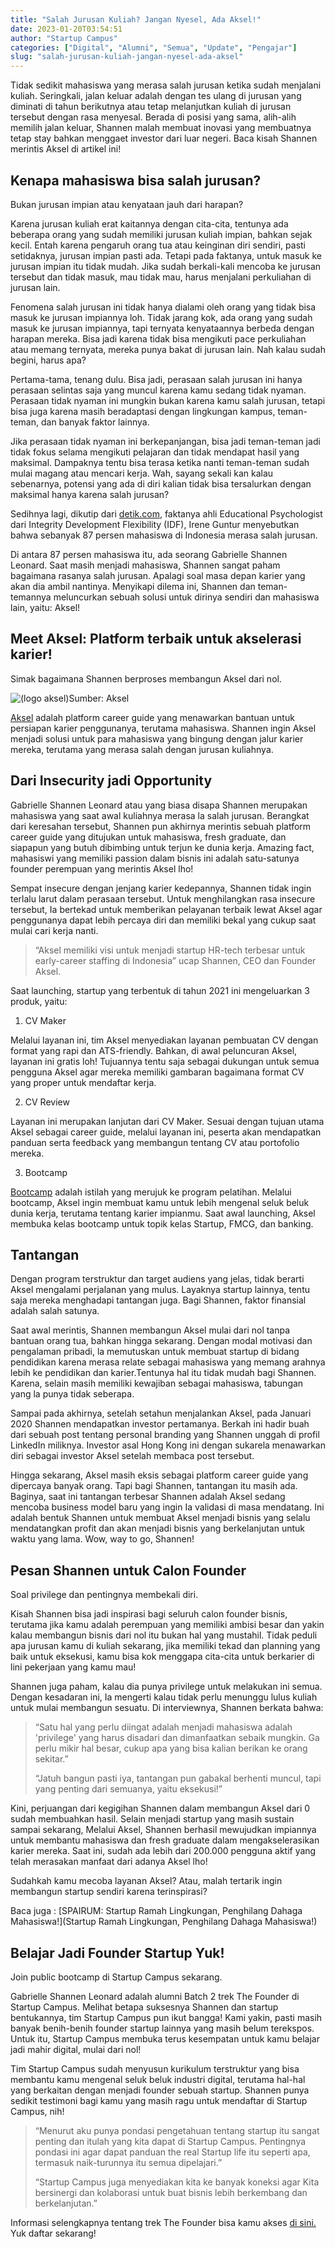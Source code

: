 ```yaml
---
title: "Salah Jurusan Kuliah? Jangan Nyesel, Ada Aksel!"
date: 2023-01-20T03:54:51
author: "Startup Campus"
categories: ["Digital", "Alumni", "Semua", "Update", "Pengajar"]
slug: "salah-jurusan-kuliah-jangan-nyesel-ada-aksel"
---
```


Tidak sedikit mahasiswa yang merasa salah jurusan ketika sudah menjalani kuliah. Seringkali, jalan keluar adalah dengan tes ulang di jurusan yang diminati di tahun berikutnya atau tetap melanjutkan kuliah di jurusan tersebut dengan rasa menyesal. Berada di posisi yang sama, alih-alih memilih jalan keluar, Shannen malah membuat inovasi yang membuatnya tetap stay bahkan menggaet investor dari luar negeri. Baca kisah Shannen merintis Aksel di artikel ini!

## Kenapa mahasiswa bisa salah jurusan? 

Bukan jurusan impian atau kenyataan jauh dari harapan?

Karena jurusan kuliah erat kaitannya dengan cita-cita, tentunya ada beberapa orang yang sudah memiliki jurusan kuliah impian, bahkan sejak kecil. Entah karena pengaruh orang tua atau keinginan diri sendiri, pasti setidaknya, jurusan impian pasti ada. Tetapi pada faktanya, untuk masuk ke jurusan impian itu tidak mudah. Jika sudah berkali-kali mencoba ke jurusan tersebut dan tidak masuk, mau tidak mau, harus menjalani perkuliahan di jurusan lain.

Fenomena salah jurusan ini tidak hanya dialami oleh orang yang tidak bisa masuk ke jurusan impiannya loh. Tidak jarang kok, ada orang yang sudah masuk ke jurusan impiannya, tapi ternyata kenyataannya berbeda dengan harapan mereka. Bisa jadi karena tidak bisa mengikuti pace perkuliahan atau memang ternyata, mereka punya bakat di jurusan lain. Nah kalau sudah begini, harus apa?

Pertama-tama, tenang dulu. Bisa jadi, perasaan salah jurusan ini hanya perasaan selintas saja yang muncul karena kamu sedang tidak nyaman. Perasaan tidak nyaman ini mungkin bukan karena kamu salah jurusan, tetapi bisa juga karena masih beradaptasi dengan lingkungan kampus, teman-teman, dan banyak faktor lainnya.

Jika perasaan tidak nyaman ini berkepanjangan, bisa jadi teman-teman jadi tidak fokus selama mengikuti pelajaran dan tidak mendapat hasil yang maksimal. Dampaknya tentu bisa terasa ketika nanti teman-teman sudah mulai magang atau mencari kerja. Wah, sayang sekali kan kalau sebenarnya, potensi yang ada di diri kalian tidak bisa tersalurkan dengan maksimal hanya karena salah jurusan?

Sedihnya lagi, dikutip dari [detik.com](https://www.detik.com/edu/detikpedia/d-5828770/87-persen-mahasiswa-ri-merasa-salah-jurusan-apa-sebabnya), faktanya ahli Educational Psychologist dari Integrity Development Flexibility (IDF), Irene Guntur menyebutkan bahwa sebanyak 87 persen mahasiswa di Indonesia merasa salah jurusan.

Di antara 87 persen mahasiswa itu, ada seorang Gabrielle Shannen Leonard. Saat masih menjadi mahasiswa, Shannen sangat paham bagaimana rasanya salah jurusan. Apalagi soal masa depan karier yang akan dia ambil nantinya. Menyikapi dilema ini, Shannen dan teman-temannya meluncurkan sebuah solusi untuk dirinya sendiri dan mahasiswa lain, yaitu: Aksel!

## Meet Aksel: Platform terbaik untuk akselerasi karier!

Simak bagaimana Shannen berproses membangun Aksel dari nol.

![(logo aksel)](/uploads/2023/01/image-1024x281.png)Sumber: Aksel

[Aksel](https://www.instagram.com/aksel.official/) adalah platform career guide yang menawarkan bantuan untuk persiapan karier penggunanya, terutama mahasiswa. Shannen ingin Aksel menjadi solusi untuk para mahasiswa yang bingung dengan jalur karier mereka, terutama yang merasa salah dengan jurusan kuliahnya.

## Dari Insecurity jadi Opportunity

Gabrielle Shannen Leonard atau yang biasa disapa Shannen merupakan mahasiswa yang saat awal kuliahnya merasa la salah jurusan. Berangkat dari keresahan tersebut, Shannen pun akhirnya merintis sebuah platform career guide yang ditujukan untuk mahasiswa, fresh graduate, dan siapapun yang butuh dibimbing untuk terjun ke dunia kerja. Amazing fact, mahasiswi yang memiliki passion dalam bisnis ini adalah satu-satunya founder perempuan yang merintis Aksel lho!

Sempat insecure dengan jenjang karier kedepannya, Shannen tidak ingin terlalu larut dalam perasaan tersebut. Untuk menghilangkan rasa insecure tersebut, Ia bertekad untuk memberikan pelayanan terbaik lewat Aksel agar penggunanya dapat lebih percaya diri dan memiliki bekal yang cukup saat mulai cari kerja nanti.

> “Aksel memiliki visi untuk menjadi startup HR-tech terbesar untuk early-career staffing di Indonesia” ucap Shannen, CEO dan Founder Aksel.

Saat launching, startup yang terbentuk di tahun 2021 ini mengeluarkan 3 produk, yaitu:

1. CV Maker

Melalui layanan ini, tim Aksel menyediakan layanan pembuatan CV dengan format yang rapi dan ATS-friendly. Bahkan, di awal peluncuran Aksel, layanan ini gratis loh! Tujuannya tentu saja sebagai dukungan untuk semua pengguna Aksel agar mereka memiliki gambaran bagaimana format CV yang proper untuk mendaftar kerja.

2. CV Review

Layanan ini merupakan lanjutan dari CV Maker. Sesuai dengan tujuan utama Aksel sebagai career guide, melalui layanan ini, peserta akan mendapatkan panduan serta feedback yang membangun tentang CV atau portofolio mereka.

3. Bootcamp

[Bootcamp](https://startupcampus.id/blog/bootcamp-adalah-solusi-tepat-untuk-belajar-it-yang-menyenangkan/) adalah istilah yang merujuk ke program pelatihan. Melalui bootcamp, Aksel ingin membuat kamu untuk lebih mengenal seluk beluk dunia kerja, terutama tentang karier impianmu. Saat awal launching, Aksel membuka kelas bootcamp untuk topik kelas Startup, FMCG, dan banking.

## Tantangan

Dengan program terstruktur dan target audiens yang jelas, tidak berarti Aksel mengalami perjalanan yang mulus. Layaknya startup lainnya, tentu saja mereka menghadapi tantangan juga. Bagi Shannen, faktor finansial adalah salah satunya.

Saat awal merintis, Shannen membangun Aksel mulai dari nol tanpa bantuan orang tua, bahkan hingga sekarang. Dengan modal motivasi dan pengalaman pribadi, la memutuskan untuk membuat startup di bidang pendidikan karena merasa relate sebagai mahasiswa yang memang arahnya lebih ke pendidikan dan karier.Tentunya hal itu tidak mudah bagi Shannen. Karena, selain masih memiliki kewajiban sebagai mahasiswa, tabungan yang la punya tidak seberapa.

Sampai pada akhirnya, setelah setahun menjalankan Aksel, pada Januari 2020 Shannen mendapatkan investor pertamanya. Berkah ini hadir buah dari sebuah post tentang personal branding yang Shannen unggah di profil LinkedIn miliknya. Investor asal Hong Kong ini dengan sukarela menawarkan diri sebagai investor Aksel setelah membaca post tersebut.

Hingga sekarang, Aksel masih eksis sebagai platform career guide yang dipercaya banyak orang. Tapi bagi Shannen, tantangan itu masih ada. Baginya, saat ini tantangan terbesar Shannen adalah Aksel sedang mencoba business model baru yang ingin Ia validasi di masa mendatang. Ini adalah bentuk Shannen untuk membuat Aksel menjadi bisnis yang selalu mendatangkan profit dan akan menjadi bisnis yang berkelanjutan untuk waktu yang lama. Wow, way to go, Shannen!

## Pesan Shannen untuk Calon Founder

Soal privilege dan pentingnya membekali diri.

Kisah Shannen bisa jadi inspirasi bagi seluruh calon founder bisnis, terutama jika kamu adalah perempuan yang memiliki ambisi besar dan yakin kalau membangun bisnis dari nol itu bukan hal yang mustahil. Tidak peduli apa jurusan kamu di kuliah sekarang, jika memiliki tekad dan planning yang baik untuk eksekusi, kamu bisa kok menggapa cita-cita untuk berkarier di lini pekerjaan yang kamu mau!

Shannen juga paham, kalau dia punya privilege untuk melakukan ini semua. Dengan kesadaran ini, Ia mengerti kalau tidak perlu menunggu lulus kuliah untuk mulai membangun sesuatu. Di interviewnya, Shannen berkata bahwa:

> “Satu hal yang perlu diingat adalah menjadi mahasiswa adalah 'privilege' yang harus disadari dan dimanfaatkan sebaik mungkin. Ga perlu mikir hal besar, cukup apa yang bisa kalian berikan ke orang sekitar.”
> 
> 
> 
> “Jatuh bangun pasti iya, tantangan pun gabakal berhenti muncul, tapi yang penting dari semuanya, yaitu eksekusi!”

Kini, perjuangan dari kegigihan Shannen dalam membangun Aksel dari 0 sudah membuahkan hasil. Selain menjadi startup yang masih sustain sampai sekarang, Melalui Aksel, Shannen berhasil mewujudkan impiannya untuk membantu mahasiswa dan fresh graduate dalam mengakselerasikan karier mereka. Saat ini, sudah ada lebih dari 200.000 pengguna aktif yang telah merasakan manfaat dari adanya Aksel lho!

Sudahkah kamu mecoba layanan Aksel? Atau, malah tertarik ingin membangun startup sendiri karena terinspirasi?

Baca juga : [SPAIRUM: Startup Ramah Lingkungan, Penghilang Dahaga Mahasiswa!](Startup Ramah Lingkungan, Penghilang Dahaga Mahasiswa!)

## Belajar Jadi Founder Startup Yuk!

Join public bootcamp di Startup Campus sekarang.

Gabrielle Shannen Leonard adalah alumni Batch 2 trek The Founder di Startup Campus. Melihat betapa suksesnya Shannen dan startup bentukannya, tim Startup Campus pun ikut bangga! Kami yakin, pasti masih banyak benih-benih founder startup lainnya yang masih belum terekspos. Untuk itu, Startup Campus membuka terus kesempatan untuk kamu belajar jadi mahir digital, mulai dari nol!

Tim Startup Campus sudah menyusun kurikulum terstruktur yang bisa membantu kamu mengenal seluk beluk industri digital, terutama hal-hal yang berkaitan dengan menjadi founder sebuah startup. Shannen punya sedikit testimoni bagi kamu yang masih ragu untuk mendaftar di Startup Campus, nih!

> “Menurut aku punya pondasi pengetahuan tentang startup itu sangat penting dan itulah yang kita dapat di Startup Campus. Pentingnya pondasi ini agar dapat panduan the real Startup life itu seperti apa, termasuk naik-turunnya itu semua dipelajari.”
> 
> 
> 
> “Startup Campus juga menyediakan kita ke banyak koneksi agar Kita bersinergi dan kolaborasi untuk buat bisnis lebih berkembang dan berkelanjutan.”

Informasi selengkapnya tentang trek The Founder bisa kamu akses [di sini.](https://startupcampus.id/track/the-founder) Yuk daftar sekarang!